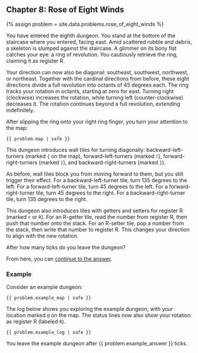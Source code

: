 ## Chapter 8: Rose of Eight Winds

{% assign problem = site.data.problems.rose_of_eight_winds %}

You have entered the eighth dungeon. You stand at the bottom of the staircase where you entered, facing east. Amid scattered rubble and debris, a skeleton is slumped against the staircase. A glimmer on its bony fist catches your eye: a ring of revolution. You cautiously retrieve the ring, claiming it as register R.

Your direction can now also be diagonal: southeast, southwest, northwest, or northeast. Together with the cardinal directions from before, these eight directions divide a full revolution into octants of 45 degrees each. The ring tracks your rotation in octants, starting at zero for east. Turning right (clockwise) increases the rotation, while turning left (counter-clockwise) decreases it. The rotation continues beyond a full revolution, extending indefinitely.

After slipping the ring onto your right ring finger, you turn your attention to the map:

<pre><code>{{ problem.map | safe }}</code></pre>

This dungeon introduces wall tiles for turning diagonally: backward-left-turners (marked `{` on the map), forward-left-turners (marked `(`), forward-right-turners (marked `)`), and backward-right-turners (marked `}`).

As before, wall tiles block you from moving forward to them, but you still trigger their effect. For a backward-left-turner tile, turn 135 degrees to the left. For a forward-left-turner tile, turn 45 degrees to the left. For a forward-right-turner tile, turn 45 degrees to the right. For a backward-right-turner tile, turn 135 degrees to the right.

This dungeon also introduces tiles with getters and setters for register R (marked `r` or `R`). For an R-getter tile, read the number from register R, then push that number onto the stack. For an R-setter tile, pop a number from the stack, then write that number to register R. This changes your direction to align with the new rotation.

After how many ticks do you leave the dungeon?

From here, you can [continue to the answer](../../answers/chapters/08/rose-of-eight-winds.md).


### Example

Consider an example dungeon:

<pre><code>{{ problem.example_map | safe }}</code></pre>

The log below shows you exploring the example dungeon, with your location marked `@` on the map. The status lines now also show your rotation as register R (labeled `R`).

<pre><code>{{ problem.example_log | safe }}</code></pre>

You leave the example dungeon after {{ problem.example_answer }} ticks.
